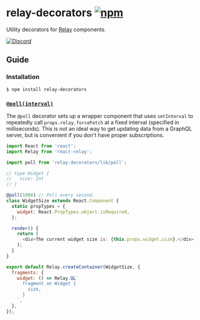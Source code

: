# relay-decorators [![npm][npm-badge]][npm]
Utility decorators for [Relay](http://facebook.github.io/relay/) components.

[![Discord][discord-badge]][discord]

## Guide

### Installation

```shell
$ npm install relay-decorators
```

### [`@poll(interval)`](/src/poll.js)

The `@poll` decorator sets up a wrapper component that uses `setInterval` to
repeatedly call `props.relay.forceFetch` at a fixed interval (specified in
milliseconds). This is not an ideal way to get updating data from a GraphQL
server, but is convenient if you don't have proper subscriptions.

```js
import React from 'react';
import Relay from 'react-relay';

import poll from 'relay-decorators/lib/poll';

// type Widget {
//   size: Int
// }

@poll(1000) // Poll every second.
class WidgetSize extends React.Component {
  static propTypes = {
    widget: React.PropTypes.object.isRequired,
  };

  render() {
    return (
      <div>The current widget size is: {this.props.widget.size}.</div>
    );
  }
}

export default Relay.createContainer(WidgetSize, {
  fragments: {
    widget: () => Relay.QL`
      fragment on Widget {
        size,
      }
    `,
  },
});
```

[npm-badge]: https://img.shields.io/npm/v/relay-decorators.svg
[npm]: https://www.npmjs.org/package/relay-decorators

[discord-badge]: https://img.shields.io/badge/Discord-join%20chat%20%E2%86%92-738bd7.svg
[discord]: https://discord.gg/0ZcbPKXt5bX40xsQ
